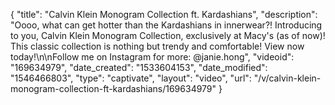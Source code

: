 {
    "title": "Calvin Klein Monogram Collection ft. Kardashians",
    "description": "Oooo, what can get hotter than the Kardashians in innerwear?! Introducing to you, Calvin Klein Monogram Collection, exclusively at Macy's (as of now)! This classic collection is nothing but trendy and comfortable! View now today!\n\nFollow me on Instagram for more: @janie.hong",
    "videoid": "169634979",
    "date_created": "1533604153",
    "date_modified": "1546466803",
    "type": "captivate",
    "layout": "video",
    "url": "\/v\/calvin-klein-monogram-collection-ft-kardashians\/169634979"
}